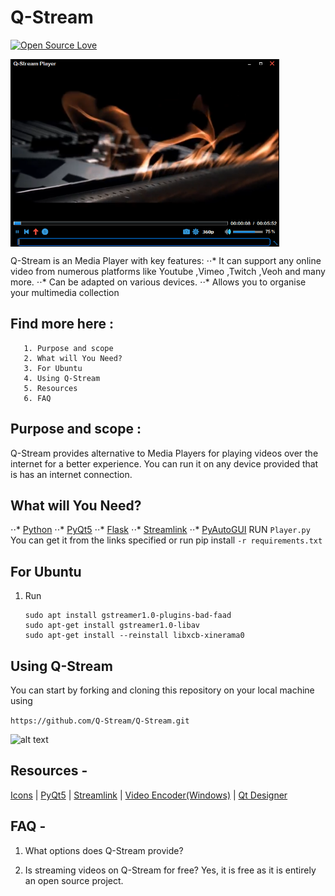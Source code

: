 # Q-Stream

[![Open Source Love](https://badges.frapsoft.com/os/v2/open-source.svg?v=103)](https://github.com/Q-Stream/Q-Stream)

<img align="center"  height="300" src="https://github.com/Q-Stream/media-files/blob/master/assets/window.png">

Q-Stream is an Media Player with key features:
⋅⋅* It can support any online video from numerous platforms like Youtube ,Vimeo ,Twitch ,Veoh and many more.
⋅⋅* Can be adapted on various devices.
⋅⋅* Allows you to organise your multimedia collection


## Find more here :
       1. Purpose and scope
       2. What will You Need?
       3. For Ubuntu
       4. Using Q-Stream
       5. Resources
       6. FAQ

## Purpose and scope :

Q-Stream provides alternative to Media Players for playing videos over the internet for a better experience. You can run it on any device provided that is has an internet connection.

## What will You Need?

⋅⋅* [Python](https://www.python.org/downloads/)
⋅⋅* [PyQt5](https://pypi.org/project/PyQt5/#files)
⋅⋅* [Flask](https://pypi.org/project/Flask/#files)
⋅⋅* [Streamlink](https://streamlink.github.io/install.html)
⋅⋅* [PyAutoGUI](https://pypi.org/project/PyAutoGUI/#files)
RUN ```Player.py```
You can get it from the links specified or run pip install ```-r requirements.txt```

## For Ubuntu
  1. Run 
      ```
      sudo apt install gstreamer1.0-plugins-bad-faad
      sudo apt-get install gstreamer1.0-libav
      sudo apt-get install --reinstall libxcb-xinerama0
      
      ```

## Using Q-Stream 
You can start by forking and cloning this repository on your local machine using 

```https://github.com/Q-Stream/Q-Stream.git```

![alt text](https://github.com/Pranjal-2001/Q-Stream/blob/master/icon_sets/snapshot/QStream.png "showcasing fork ")



## Resources -

[Icons](https://icons8.com/) | [PyQt5](https://www.youtube.com/watch?v=Vde5SH8e1OQ&list=PLzMcBGfZo4-lB8MZfHPLTEHO9zJDDLpYj) | [Streamlink](https://streamlink.github.io/api_guide.html) | [Video Encoder(Windows)](https://files3.codecguide.com/K-Lite_Codec_Pack_1560_Basic.exe) | [Qt Designer](https://build-system.fman.io/qt-designer-download)

## FAQ -

1. What options does Q-Stream provide?

2. Is streaming videos on Q-Stream for free?
Yes, it is free as it is entirely an open source project.
